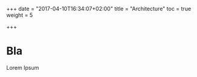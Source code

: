 +++
date = "2017-04-10T16:34:07+02:00"
title = "Architecture"
toc = true
weight = 5

+++

# Bla

Lorem Ipsum

